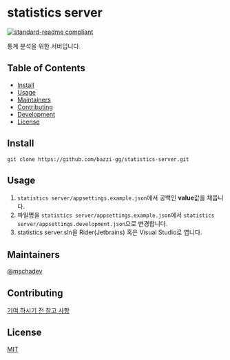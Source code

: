 # statistics server

[![standard-readme compliant](https://img.shields.io/badge/standard--readme-OK-green.svg?style=flat-square)](https://github.com/RichardLitt/standard-readme)

통계 분석을 위한 서버입니다.

## Table of Contents

- [Install](#install)
- [Usage](#usage)
- [Maintainers](#maintainers)
- [Contributing](#contributing)
- [Development](#development)
- [License](#license)

## Install

```
git clone https://github.com/bazzi-gg/statistics-server.git
```

## Usage

1. `statistics server/appsettings.example.json`에서 공백인 **value**값을 채웁니다.
2. 파일명을 `statistics server/appsettings.example.json`에서 `statistics server/appsettings.development.json`으로 변경합니다.
3. statistics server.sln을 Rider(Jetbrains) 혹은 Visual Studio로 엽니다.

## Maintainers

[@mschadev](https://github.com/mschadev)

## Contributing

[기여 하시기 전 참고 사항](./CONTRIBUTING.md)

## License

[MIT](./LICENSE)

